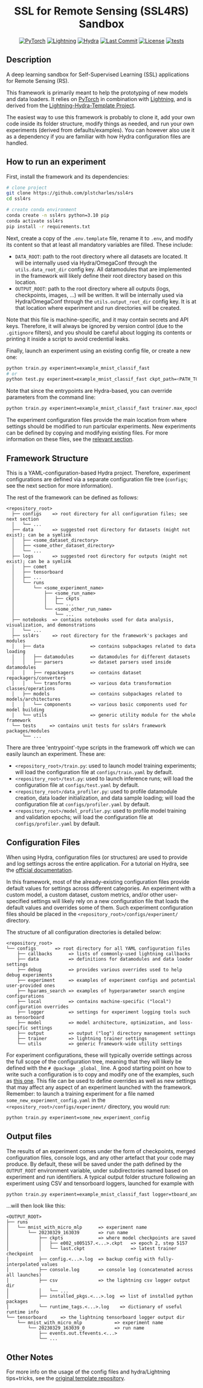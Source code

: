 <div align="center">

# SSL for Remote Sensing (SSL4RS) Sandbox

[![PyTorch](https://img.shields.io/badge/PyTorch-ee4c2c?logo=pytorch&logoColor=white)](https://pytorch.org/get-started/locally/)
[![Lightning](https://img.shields.io/badge/-Lightning-792ee5?logo=pytorchlightning&logoColor=white)](https://lightning.ai/)
[![Hydra](https://img.shields.io/badge/Config-Hydra-89b8cd)](https://hydra.cc/)
[![Last Commit](https://img.shields.io/github/last-commit/plstcharles/ssl4rs/master)](https://github.com/plstcharles/ssl4rs)
[![License](https://img.shields.io/github/license/plstcharles/ssl4rs)](https://github.com/plstcharles/ssl4rs/blob/master/LICENSE)
[![tests](https://img.shields.io/github/actions/workflow/status/plstcharles/ssl4rs/test.yml)](https://github.com/plstcharles/ssl4rs/actions/workflows/test.yml)

</div>

## Description

A deep learning sandbox for Self-Supervised Learning (SSL) applications for Remote Sensing (RS).

This framework is primarily meant to help the prototyping of new models and data loaders. It relies
on [PyTorch](https://pytorch.org/get-started/locally/) in combination with
[Lightning](https://lightning.ai/), and is derived from the [Lightning-Hydra-Template
Project](https://github.com/ashleve/lightning-hydra-template).

The easiest way to use this framework is probably to clone it, add your own code inside its folder
structure, modify things as needed, and run your own experiments (derived from defaults/examples).
You can however also use it as a dependency if you are familiar with how Hydra configuration files
are handled.

## How to run an experiment

First, install the framework and its dependencies:

```bash
# clone project
git clone https://github.com/plstcharles/ssl4rs
cd ssl4rs

# create conda environment
conda create -n ssl4rs python=3.10 pip
conda activate ssl4rs
pip install -r requirements.txt
```

Next, create a copy of the `.env.template` file, rename it to `.env`, and modify its content so
that at least all mandatory variables are filled. These include:

- `DATA_ROOT`: path to the root directory where all datasets are located. It will be internally
  used via Hydra/OmegaConf through the `utils.data_root_dir` config key. All datamodules that are
  implemented in the framework will likely define their root directory based on this location.
- `OUTPUT_ROOT`: path to the root directory where all outputs (logs, checkpoints, images, ...) will
  be written. It will be internally used via Hydra/OmegaConf through the `utils.output_root_dir`
  config key. It is at that location where experiment and run directories will be created.

Note that this file is machine-specific, and it may contain secrets and API keys. Therefore, it will
always be ignored by version control (due to the `.gitignore` filters), and you should be careful
about logging its contents or printing it inside a script to avoid credential leaks.

Finally, launch an experiment using an existing config file, or create a new one:

```bash
python train.py experiment=example_mnist_classif_fast
# or
python test.py experiment=example_mnist_classif_fast ckpt_path=<PATH_TO_AN_EXISTING_CHECKPOINT>
```

Note that since the entrypoints are Hydra-based, you can override parameters from the command line:

```bash
python train.py experiment=example_mnist_classif_fast trainer.max_epochs=3
```

The experiment configuration files provide the main location from where settings should be modified
to run particular experiments. New experiments can be defined by copying and modifying existing
files. For more information on these files, see the [relevant section](#configuration-files).

## Framework Structure

This is a YAML-configuration-based Hydra project. Therefore, experiment configurations are defined
via a separate configuration file tree (`configs`; see the next section for more information).

The rest of the framework can be defined as follows:

```
<repository_root>
  ├── configs    => root directory for all configuration files; see next section
  │   └── ...
  ├── data       => suggested root directory for datasets (might not exist); can be a symlink
  │   ├── <some_dataset_directory>
  │   ├── <some_other_dataset_directory>
  │   └── ...
  ├── logs       => suggested root directory for outputs (might not exist); can be a symlink
  │   ├── comet
  │   ├── tensorboard
  │   ├── ...
  │   └── runs
  │       └── <some_experiment_name>
  │           ├── <some_run_name>
  │           │   ├── ckpts
  │           │   └── ...
  │           └── <some_other_run_name>
  │               └── ...
  ├── notebooks  => contains notebooks used for data analysis, visualization, and demonstrations
  │   └── ...
  ├── ssl4rs     => root directory for the framework's packages and modules
  │   ├── data                 => contains subpackages related to data loading
  │   │   ├── datamodules      => datamodules for different datasets
  │   │   ├── parsers          => dataset parsers used inside datamodules
  │   │   ├── repackagers      => contains dataset repackagers/converters
  │   │   └── transforms       => various data transformation classes/operations
  │   ├── models               => contains subpackages related to models/architectures
  │   │   └── components       => various basic components used for model building
  │   └── utils                => generic utility module for the whole framework
  └── tests     => contains unit tests for ssl4rs framework packages/modules
      └── ...
```

There are three 'entrypoint'-type scripts in the framework off which we can easily launch an
experiment. These are:

- `<repository_root>/train.py`: used to launch model training experiments; will load the
  configuration file at `configs/train.yaml` by default.
- `<repository_root>/test.py`: used to launch inference runs; will load the configuration file
  at `configs/test.yaml` by default.
- `<repository_root>/data_profiler.py`: used to profile datamodule creation, data loader
  initialization, and data sample loading; will load the configuration file at
  `configs/profiler.yaml` by default.
- `<repository_root>/model_profiler.py`: used to profile model training and validation epochs;
  will load the configuration file at `configs/profiler.yaml` by default.

## Configuration Files

When using Hydra, configuration files (or structures) are used to provide and log settings across
the entire application. For a tutorial on Hydra, see the
[official documentation](https://hydra.cc/docs/tutorials/basic/your_first_app/simple_cli/).

In this framework, most of the already-existing configuration files provide default values for
settings across different categories. An experiment with a custom model, a custom dataset, custom
metrics, and/or other user-specified settings will likely rely on a new configuration file that
loads the default values and overrides some of them. Such experiment configuration files should be
placed in the `<repository_root>/configs/experiment/` directory.

The structure of all configuration directories is detailed below:

```
<repository_root>
└── configs       => root directory for all YAML configuration files
    ├── callbacks      => lists of commonly-used lightning callbacks
    ├── data           => definitions for datamodules and data loader settings
    ├── debug          => provides various overrides used to help debug experiments
    ├── experiment     => examples of experiment configs and potential user-provided ones
    ├── hparams_search => examples of hyperparameter search engine configurations
    ├── local          => contains machine-specific ("local") configuration overrides
    ├── logger         => settings for experiment logging tools such as tensorboard
    ├── model          => model architecture, optimization, and loss-specific settings
    ├── output         => output ("log") directory management settings
    ├── trainer        => lightning trainer settings
    └── utils          => generic framework-wide utility settings
```

For experiment configurations, these will typically override settings across the full scope
of the configuration tree, meaning that they will likely be defined with the `# @package _global_`
line. A good starting point on how to write such a configuration is to copy and modify one of the
examples, such as [this one](./configs/experiment/example_mnist_classif.yaml). This file can be
used to define overrides as well as new settings that may affect any aspect of an experiment
launched with the framework. Remember: to launch a training experiment for a file named
`some_new_experiment_config.yaml` in the `<repository_root>/configs/experiment/` directory, you
would run:

```bash
python train.py experiment=some_new_experiment_config
```

## Output files

The results of an experiment comes under the form of checkpoints, merged configuration files,
console logs, and any other artefact that your code may produce. By default, these will be saved
under the path defined by the `OUTPUT_ROOT` environment variable, under subdirectories named based
on experiment and run identifiers. A typical output folder structure following an experiment using
CSV and tensorboard loggers, launched for example with

```bash
python train.py experiment=example_mnist_classif_fast logger=tboard_and_csv
```

...will then look like this:

```
<OUTPUT_ROOT>
├── runs
│   └── mnist_with_micro_mlp      => experiment name
│       └── 20230329_163039       => run name
│           ├── ckpts             => where model checkpoints are saved
│           │   ├── e002_s005157.<...>.ckpt   => epoch 2, step 5157
│           │   └── last.ckpt                 => latest trainer checkpoint
│           ├── config.<...>.log  => backup config with fully-interpolated values
│           ├── console.log       => console log (concatenated across all launches)
│           ├── csv               => the lightning csv logger output dir
│           │   └── ...
│           ├── installed_pkgs.<...>.log  => list of installed python packages
│           └── runtime_tags.<...>.log    => dictionary of useful runtime info
└── tensorboard     => the lightning tensorboard logger output dir
    └── mnist_with_micro_mlp            => experiment name
        └── 20230329_163039_0           => run name
            ├── events.out.tfevents.<...>
            └── ...
```

## Other Notes

For more info on the usage of the config files and hydra/Lightning tips+tricks, see the
[original template repository](https://github.com/ashleve/lightning-hydra-template).
